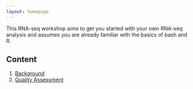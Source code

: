 ```yaml
---
layout: homepage
---
```


This RNA-seq workshop aims to get you started with your own RNA-seq analysis and assumes you are already familiar with the basics of bash and R.

## Content

1. [Background](./workshop_material/0_Background.md)
2. [Quality Assessment](./workshop_material/1_Quality_Assessment.md)
